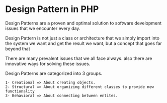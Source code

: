 # Design Pattern in PHP

Design Patterns are a proven and optimal solution to software development issues
that we encounter every day. 

Design Pattern is not just a class or architecture that we simply 
import into the system we want and get the result we want, but a concept that goes far beyond that

There are many prevalent issues that we all face always. also there are innovative ways for solving these issues.

Design Patterns are categorized into 3 groups. 

```
1- Creational => About creating objects.
2- Structural => About organizing different classes to provide new functionality
3- Behavioral => About connecting between entites. 
```  

